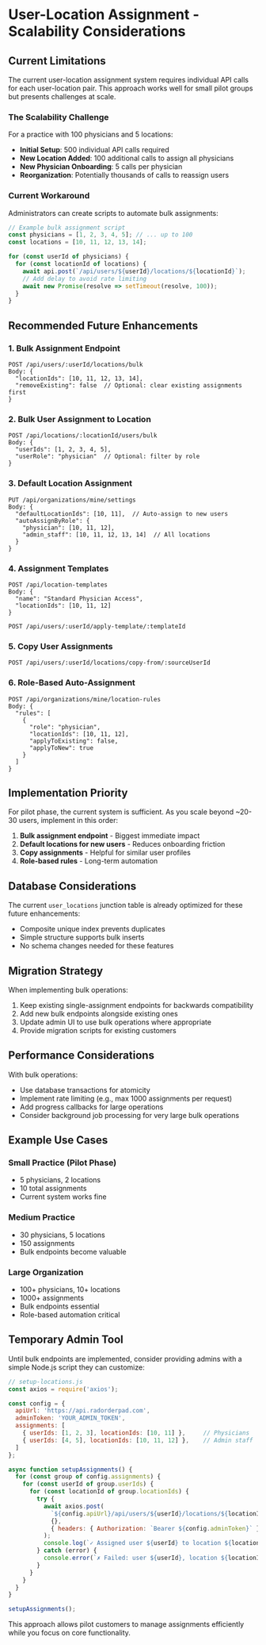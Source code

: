 # User-Location Assignment - Scalability Considerations

## Current Limitations

The current user-location assignment system requires individual API calls for each user-location pair. This approach works well for small pilot groups but presents challenges at scale.

### The Scalability Challenge

For a practice with 100 physicians and 5 locations:
- **Initial Setup**: 500 individual API calls required
- **New Location Added**: 100 additional calls to assign all physicians
- **New Physician Onboarding**: 5 calls per physician
- **Reorganization**: Potentially thousands of calls to reassign users

### Current Workaround

Administrators can create scripts to automate bulk assignments:

```javascript
// Example bulk assignment script
const physicians = [1, 2, 3, 4, 5]; // ... up to 100
const locations = [10, 11, 12, 13, 14];

for (const userId of physicians) {
  for (const locationId of locations) {
    await api.post(`/api/users/${userId}/locations/${locationId}`);
    // Add delay to avoid rate limiting
    await new Promise(resolve => setTimeout(resolve, 100));
  }
}
```

## Recommended Future Enhancements

### 1. Bulk Assignment Endpoint
```
POST /api/users/:userId/locations/bulk
Body: {
  "locationIds": [10, 11, 12, 13, 14],
  "removeExisting": false  // Optional: clear existing assignments first
}
```

### 2. Bulk User Assignment to Location
```
POST /api/locations/:locationId/users/bulk
Body: {
  "userIds": [1, 2, 3, 4, 5],
  "userRole": "physician"  // Optional: filter by role
}
```

### 3. Default Location Assignment
```
PUT /api/organizations/mine/settings
Body: {
  "defaultLocationIds": [10, 11],  // Auto-assign to new users
  "autoAssignByRole": {
    "physician": [10, 11, 12],
    "admin_staff": [10, 11, 12, 13, 14]  // All locations
  }
}
```

### 4. Assignment Templates
```
POST /api/location-templates
Body: {
  "name": "Standard Physician Access",
  "locationIds": [10, 11, 12]
}

POST /api/users/:userId/apply-template/:templateId
```

### 5. Copy User Assignments
```
POST /api/users/:userId/locations/copy-from/:sourceUserId
```

### 6. Role-Based Auto-Assignment
```
POST /api/organizations/mine/location-rules
Body: {
  "rules": [
    {
      "role": "physician",
      "locationIds": [10, 11, 12],
      "applyToExisting": false,
      "applyToNew": true
    }
  ]
}
```

## Implementation Priority

For pilot phase, the current system is sufficient. As you scale beyond ~20-30 users, implement in this order:

1. **Bulk assignment endpoint** - Biggest immediate impact
2. **Default locations for new users** - Reduces onboarding friction
3. **Copy assignments** - Helpful for similar user profiles
4. **Role-based rules** - Long-term automation

## Database Considerations

The current `user_locations` junction table is already optimized for these future enhancements:
- Composite unique index prevents duplicates
- Simple structure supports bulk inserts
- No schema changes needed for these features

## Migration Strategy

When implementing bulk operations:
1. Keep existing single-assignment endpoints for backwards compatibility
2. Add new bulk endpoints alongside existing ones
3. Update admin UI to use bulk operations where appropriate
4. Provide migration scripts for existing customers

## Performance Considerations

With bulk operations:
- Use database transactions for atomicity
- Implement rate limiting (e.g., max 1000 assignments per request)
- Add progress callbacks for large operations
- Consider background job processing for very large bulk operations

## Example Use Cases

### Small Practice (Pilot Phase)
- 5 physicians, 2 locations
- 10 total assignments
- Current system works fine

### Medium Practice
- 30 physicians, 5 locations  
- 150 assignments
- Bulk endpoints become valuable

### Large Organization
- 100+ physicians, 10+ locations
- 1000+ assignments
- Bulk endpoints essential
- Role-based automation critical

## Temporary Admin Tool

Until bulk endpoints are implemented, consider providing admins with a simple Node.js script they can customize:

```javascript
// setup-locations.js
const axios = require('axios');

const config = {
  apiUrl: 'https://api.radorderpad.com',
  adminToken: 'YOUR_ADMIN_TOKEN',
  assignments: [
    { userIds: [1, 2, 3], locationIds: [10, 11] },     // Physicians
    { userIds: [4, 5], locationIds: [10, 11, 12] },    // Admin staff
  ]
};

async function setupAssignments() {
  for (const group of config.assignments) {
    for (const userId of group.userIds) {
      for (const locationId of group.locationIds) {
        try {
          await axios.post(
            `${config.apiUrl}/api/users/${userId}/locations/${locationId}`,
            {},
            { headers: { Authorization: `Bearer ${config.adminToken}` } }
          );
          console.log(`✓ Assigned user ${userId} to location ${locationId}`);
        } catch (error) {
          console.error(`✗ Failed: user ${userId}, location ${locationId}`);
        }
      }
    }
  }
}

setupAssignments();
```

This approach allows pilot customers to manage assignments efficiently while you focus on core functionality.